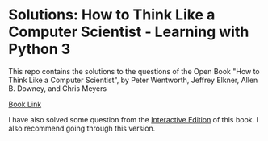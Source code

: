 # Solutions: How to Think Like a Computer Scientist - Learning with Python 3

This repo contains the solutions to the questions of the Open Book "How to Think Like a Computer Scientist", by Peter Wentworth, Jeffrey Elkner, Allen B. Downey, and Chris Meyers

[Book Link](http://openbookproject.net/thinkcs/python/english3e/)

I have also solved some question from the [Interactive Edition](https://runestone.academy/runestone/books/published/thinkcspy/index.html) of this book. I also recommend going through this version.